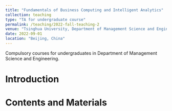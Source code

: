 ```yaml
---
title: "Fundamentals of Business Computing and Intelligent Analytics"
collection: teaching
type: "TA for undergraduate course"
permalink: /teaching/2022-fall-teaching-2
venue: "Tsinghua University, Department of Management Science and Engineering"
date: 2022-09-01
location: "Beijing, China"
---
```


Compulsory courses for undergraduates in Department of Management Science and Engineering.

Introduction 
======

Contents and Materials
======



